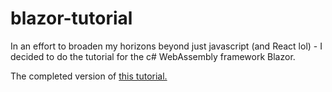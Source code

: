 # blazor-tutorial

In an effort to broaden my horizons beyond just javascript (and React lol) - I decided to do the tutorial for the c# WebAssembly framework Blazor.

The completed version of [this tutorial.](https://blazor.net/docs/tutorials/build-your-first-blazor-app.html)
